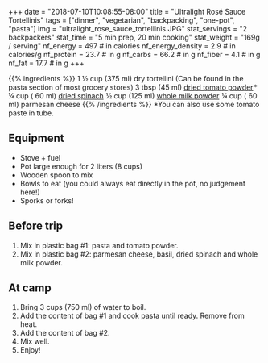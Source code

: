 +++
date = "2018-07-10T10:08:55-08:00"
title = "Ultralight Rosé Sauce Tortellinis"
tags = ["dinner", "vegetarian", "backpacking", "one-pot", "pasta"]
img = "ultralight_rose_sauce_tortellinis.JPG"
stat_servings = "2 backpackers"
stat_time = "5 min prep, 20 min cooking"
stat_weight = "169g / serving"
nf_energy = 497 # in calories
nf_energy_density = 2.9 # in calories/g
nf_protein = 23.7 # in g
nf_carbs = 66.2 # in g
nf_fiber = 4.1 # in g
nf_fat = 17.7 # in g
+++

{{% ingredients %}}
1 ½ cup (375 ml) dry tortellini (Can be found in the pasta section of most grocery stores)
3 tbsp (45 ml) <a target="_blank" href="https://www.amazon.com/gp/product/B0039QOSKA/ref=as_li_tl?ie=UTF8&camp=1789&creative=9325&creativeASIN=B0039QOSKA&linkCode=as2&tag=gourmethiking-20&linkId=a80d5383ef9ce0d3a260f66fc928203e">dried tomato powder</a><img src="//ir-na.amazon-adsystem.com/e/ir?t=gourmethiking-20&l=am2&o=1&a=B0039QOSKA" width="1" height="1" border="0" alt="" style="border:none !important; margin:0px !important;" />\*
¼ cup ( 60 ml) <a target="_blank" href="https://www.amazon.com/gp/product/B007C7PPY0/ref=as_li_tl?ie=UTF8&camp=1789&creative=9325&creativeASIN=B007C7PPY0&linkCode=as2&tag=gourmethiking-20&linkId=c688f0b48387d2f3ec9f77638a97cccc">dried spinach</a><img src="//ir-na.amazon-adsystem.com/e/ir?t=gourmethiking-20&l=am2&o=1&a=B007C7PPY0" width="1" height="1" border="0" alt="" style="border:none !important; margin:0px !important;" />
½ cup (125 ml) <a target="_blank" href="https://www.amazon.com/gp/product/B00FRFRZF6/ref=as_li_tl?ie=UTF8&camp=1789&creative=9325&creativeASIN=B00FRFRZF6&linkCode=as2&tag=gourmethiking-20&linkId=f7d69f70caf1f6c64d69cf2302439691">whole milk powder</a><img src="//ir-na.amazon-adsystem.com/e/ir?t=gourmethiking-20&l=am2&o=1&a=B00FRFRZF6" width="1" height="1" border="0" alt="" style="border:none !important; margin:0px !important;" />
¼ cup ( 60 ml) parmesan cheese
{{% /ingredients %}}
\*You can also use some tomato paste in tube.

## Equipment
- Stove + fuel
- Pot large enough for 2 liters (8 cups)
- Wooden spoon to mix
- Bowls to eat (you could always eat directly in the pot, no judgement here!)
- Sporks or forks!
 
## Before trip
1. Mix in plastic bag #1: pasta and tomato powder.
1. Mix in plastic bag #2: parmesan cheese, basil, dried spinach and whole milk powder.
 
## At camp
1. Bring 3 cups (750 ml) of water to boil.
1. Add the content of bag #1 and cook pasta until ready. Remove from heat.
1. Add the content of bag #2.
1. Mix well.
1. Enjoy!

